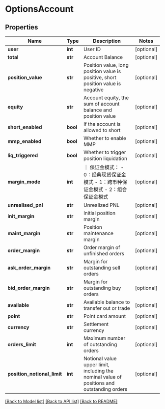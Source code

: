 # OptionsAccount

## Properties
Name | Type | Description | Notes
------------ | ------------- | ------------- | -------------
**user** | **int** | User ID | [optional] 
**total** | **str** | Account Balance | [optional] 
**position_value** | **str** | Position value, long position value is positive, short position value is negative | [optional] 
**equity** | **str** | Account equity, the sum of account balance and position value | [optional] 
**short_enabled** | **bool** | If the account is allowed to short | [optional] 
**mmp_enabled** | **bool** | Whether to enable MMP | [optional] 
**liq_triggered** | **bool** | Whether to trigger position liquidation | [optional] 
**margin_mode** | **int** | ｜ 保证金模式： - 0：经典现货保证金模式 - 1：跨币种保证金模式 - 2：组合保证金模式 | [optional] 
**unrealised_pnl** | **str** | Unrealized PNL | [optional] 
**init_margin** | **str** | Initial position margin | [optional] 
**maint_margin** | **str** | Position maintenance margin | [optional] 
**order_margin** | **str** | Order margin of unfinished orders | [optional] 
**ask_order_margin** | **str** | Margin for outstanding sell orders | [optional] 
**bid_order_margin** | **str** | Margin for outstanding buy orders | [optional] 
**available** | **str** | Available balance to transfer out or trade | [optional] 
**point** | **str** | Point card amount | [optional] 
**currency** | **str** | Settlement currency | [optional] 
**orders_limit** | **int** | Maximum number of outstanding orders | [optional] 
**position_notional_limit** | **int** | Notional value upper limit, including the nominal value of positions and outstanding orders | [optional] 

[[Back to Model list]](../README.md#documentation-for-models) [[Back to API list]](../README.md#documentation-for-api-endpoints) [[Back to README]](../README.md)


